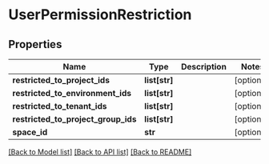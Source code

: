 # UserPermissionRestriction

## Properties
Name | Type | Description | Notes
------------ | ------------- | ------------- | -------------
**restricted_to_project_ids** | **list[str]** |  | [optional] 
**restricted_to_environment_ids** | **list[str]** |  | [optional] 
**restricted_to_tenant_ids** | **list[str]** |  | [optional] 
**restricted_to_project_group_ids** | **list[str]** |  | [optional] 
**space_id** | **str** |  | [optional] 

[[Back to Model list]](../README.md#documentation-for-models) [[Back to API list]](../README.md#documentation-for-api-endpoints) [[Back to README]](../README.md)

